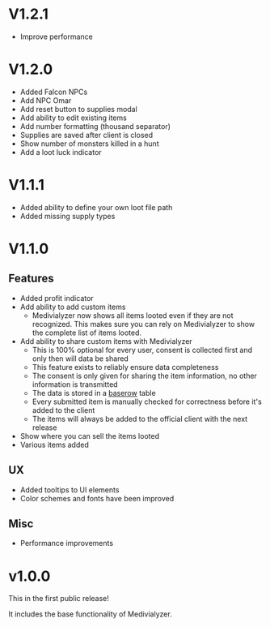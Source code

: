 # V1.2.1
- Improve performance

# V1.2.0
- Added Falcon NPCs
- Add NPC Omar
- Add reset button to supplies modal
- Add ability to edit existing items
- Add number formatting (thousand separator)
- Supplies are saved after client is closed
- Show number of monsters killed in a hunt
- Add a loot luck indicator

# V1.1.1
- Added ability to define your own loot file path
- Added missing supply types

# V1.1.0
## Features
- Added profit indicator
- Add ability to add custom items
  - Medivialyzer now shows all items looted even if they are not recognized. This makes sure you can rely on Medivialyzer to show the complete list of items looted.
- Add ability to share custom items with Medivialyzer
  - This is 100% optional for every user, consent is collected first and only then will data be shared
  - This feature exists to reliably ensure data completeness
  - The consent is only given for sharing the item information, no other information is transmitted
  - The data is stored in a [baserow](baserow.io) table
  - Every submitted item is manually checked for correctness before it's added to the client
  - The items will always be added to the official client with the next release
- Show where you can sell the items looted
- Various items added

## UX
- Added tooltips to UI elements
- Color schemes and fonts have been improved

## Misc
- Performance improvements

# v1.0.0
This in the first public release!

It includes the base functionality of Medivialyzer.
